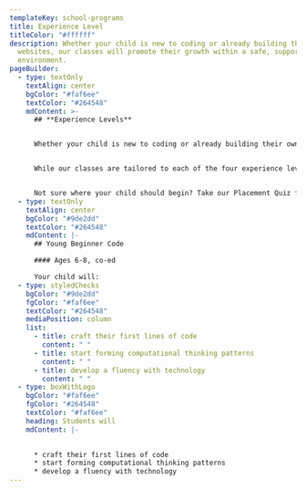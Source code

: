 ```yaml
---
templateKey: school-programs
title: Experience Level
titleColor: "#ffffff"
description: Whether your child is new to coding or already building their own
  websites, our classes will promote their growth within a safe, supportive
  environment.
pageBuilder:
  - type: textOnly
    textAlign: center
    bgColor: "#faf6ee"
    textColor: "#264548"
    mdContent: >-
      ## **Experience Levels**


      Whether your child is new to coding or already building their own websites, our classes will promote their growth within a safe, supportive environment. By challenging students at their individual level to create projects as unique as they are, we underscore the power of personalized learning. 


      While our classes are tailored to each of the four experience levels below, our student-centered approach creates a totally personalized education experience, allowing students to be challenged at their individual level and pace. No matter where they’ve started, we’re here to help them get where they want to go. 


      Not sure where your child should begin? Take our Placement Quiz for personalized recommendations based on your child’s current experience.
  - type: textOnly
    textAlign: center
    bgColor: "#9de2dd"
    textColor: "#264548"
    mdContent: |-
      ## Young Beginner Code

      #### Ages 6-8, co-ed

      Your child will:
  - type: styledChecks
    bgColor: "#9de2dd"
    fgColor: "#faf6ee"
    textColor: "#264548"
    mediaPosition: column
    list:
      - title: craft their first lines of code
        content: " "
      - title: start forming computational thinking patterns
        content: " "
      - title: develop a fluency with technology
        content: " "
  - type: boxWithLogo
    bgColor: "#faf6ee"
    fgColor: "#264548"
    textColor: "#faf6ee"
    heading: Students will
    mdContent: |-
      

      * craft their first lines of code
      * start forming computational thinking patterns
      * develop a fluency with technology
---
```

